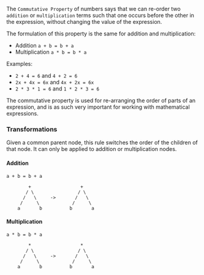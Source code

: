The `Commutative Property` of numbers says that we can re-order two `addition` or `multiplication` terms such that one occurs before the other in the expression, without changing the value of the expression.

The formulation of this property is the same for addition and multiplication:

- Addition `a + b = b + a`
- Multiplication `a * b = b * a`

Examples:

- `2 + 4 = 6` and `4 + 2 = 6`
- `2x + 4x = 6x` and `4x + 2x = 6x`
- `2 * 3 * 1 = 6` and `1 * 2 * 3 = 6`

The commutative property is used for re-arranging the order of parts of an expression, and is as such very important for working with mathematical expressions.

### Transformations

Given a common parent node, this rule switches the order of the children of that node. It can only be applied to addition or multiplication nodes.

#### Addition

`a + b = b + a`

```
        +                  +
       / \                / \
      /   \     ->       /   \
     /     \            /     \
    a       b          b       a
```

#### Multiplication

`a * b = b * a`

```
        *                  *
       / \                / \
      /   \     ->       /   \
     /     \            /     \
    a       b          b       a
```
